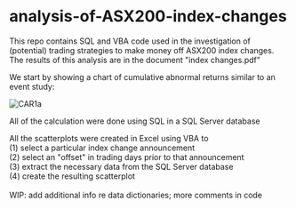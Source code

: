 # analysis-of-ASX200-index-changes
This repo contains SQL and VBA code used in the investigation of (potential) trading strategies
to make money off ASX200 index changes. The results of this analysis are in the document "index changes.pdf"

We start by showing a chart of cumulative abnormal returns similar to an event study:

![CAR1a](https://user-images.githubusercontent.com/65940824/197307229-bd0f3249-e35d-4462-9912-ba27b7b58127.png)



All of the calculation were done using SQL in a SQL Server database

All the scatterplots were created in Excel using VBA to<br>
(1) select a particular index change announcement<br>
(2) select an "offset" in trading days prior to that announcement<br>
(3) extract the necessary data from the SQL Server database<br>
(4) create the resulting scatterplot<br>
<br>
WIP: add additional info re data dictionaries; more comments in code
